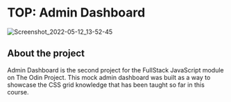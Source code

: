# TOP: Admin Dashboard

![Screenshot_2022-05-12_13-52-45](https://user-images.githubusercontent.com/7245465/168148652-9472960a-6da6-4303-aeea-5b31a067dba4.png)

## About the project

Admin Dashboard is the second project for the FullStack JavaScript module on The Odin Project. This mock admin dashboard was built as a way to showcase the CSS grid knowledge that has been taught so far in this course. 
